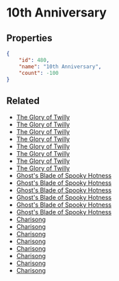 # 10th Anniversary

<no description available>

## Properties

```json
{
    "id": 480,
    "name": "10th Anniversary",
    "count": -100
}
```

## Related

- [The Glory of Twilly](../items/15132-the-glory-of-twilly.md)
- [The Glory of Twilly](../items/15133-the-glory-of-twilly.md)
- [The Glory of Twilly](../items/15134-the-glory-of-twilly.md)
- [The Glory of Twilly](../items/15135-the-glory-of-twilly.md)
- [The Glory of Twilly](../items/15136-the-glory-of-twilly.md)
- [The Glory of Twilly](../items/15137-the-glory-of-twilly.md)
- [The Glory of Twilly](../items/15138-the-glory-of-twilly.md)
- [The Glory of Twilly](../items/15139-the-glory-of-twilly.md)
- [Ghost's Blade of Spooky Hotness](../items/15188-ghost-s-blade-of-spooky-hotness.md)
- [Ghost's Blade of Spooky Hotness](../items/15189-ghost-s-blade-of-spooky-hotness.md)
- [Ghost's Blade of Spooky Hotness](../items/15190-ghost-s-blade-of-spooky-hotness.md)
- [Ghost's Blade of Spooky Hotness](../items/15191-ghost-s-blade-of-spooky-hotness.md)
- [Ghost's Blade of Spooky Hotness](../items/15192-ghost-s-blade-of-spooky-hotness.md)
- [Ghost's Blade of Spooky Hotness](../items/15193-ghost-s-blade-of-spooky-hotness.md)
- [Charisong](../items/15202-charisong.md)
- [Charisong](../items/15203-charisong.md)
- [Charisong](../items/15204-charisong.md)
- [Charisong](../items/15205-charisong.md)
- [Charisong](../items/15206-charisong.md)
- [Charisong](../items/15207-charisong.md)
- [Charisong](../items/15208-charisong.md)
- [Charisong](../items/15209-charisong.md)

